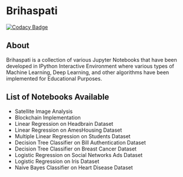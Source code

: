 # Brihaspati

[![Codacy Badge](https://api.codacy.com/project/badge/Grade/aa9706fb37fb496187c0e20ee78f2a4b)](https://www.codacy.com/manual/HarshCasper/Brihaspati?utm_source=github.com&amp;utm_medium=referral&amp;utm_content=HarshCasper/Brihaspati&amp;utm_campaign=Badge_Grade)

## About 

Brihaspati is a collection of various Jupyter Notebooks that have been developed in IPython Interactive Environment where various types of Machine Learning, Deep Learning, and other algorithms have been implemented for Educational Purposes.

## List of Notebooks Available 

- Satellite Image Analysis
- Blockchain Implementation 
- Linear Regression on Headbrain Dataset
- Linear Regression on AmesHousing Dataset
- Multiple Linear Regression on Students Dataset
- Decision Tree Classifier on Bill Authentication Dataset
- Decision Tree Classifier on Breast Cancer Dataset
- Logistic Regression on Social Networks Ads Dataset
- Logistic Regression on Iris Dataset
- Naive Bayes Classifier on Heart Disease Dataset
